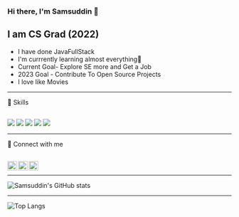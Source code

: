 ### Hi there, I'm Samsuddin 👋

## I am CS Grad (2022)
- I have done JavaFullStack
- I'm currrently learning almost everything🤣
- Current Goal- Explore SE more and Get a Job
- 2023 Goal - Contribute To Open Source Projects
- I love like Movies

---
🚀 Skills </br>
##
![](https://img.shields.io/badge/HTML5-E34F26?style=for-the-badge&logo=html5&logoColor=white)
![](https://img.shields.io/badge/CSS3-1572B6?style=for-the-badge&logo=css3&logoColor=white)
![](https://img.shields.io/badge/Java-ED8B00?style=for-the-badge&logo=java&logoColor=white)
![](https://img.shields.io/badge/Spring-6DB33F?style=for-the-badge&logo=spring&logoColor=white)
![](https://img.shields.io/badge/MySQL-00000F?style=for-the-badge&logo=mysql&logoColor=white)

---
🤝 Connect with me
##


<a href="https://www.linkedin.com/in/samsuddin-reja-584111219"><img align="left" src="https://raw.githubusercontent.com/danish078600/danish078600/main/images/linkedin.svg" alt="Samsu | LinkedIn" width="21px"/></a>
<a href="https://www.instagram.com/samsu_093/"><img align="left" src="https://raw.githubusercontent.com/danish078600/danish078600/main/images/instagram.svg" alt="Samsu | Instagram" width="21px"/></a>
<a href="https://twitter.com/RejaSamsuddin?t=z1rg3APxsr4HneCvGe1aTA&s=08"><img align="left" src="https://raw.githubusercontent.com/danish078600/danish078600/main/images/twitter.svg" alt="Samsu | twitter" width="21px"/></a>


</br>

---

![Samsuddin's GitHub stats](https://github-readme-stats.vercel.app/api?username=samsuddinrejagithub&show_icons=true&theme=merko)

---
![Top Langs](https://github-readme-stats.vercel.app/api/top-langs/?username=samsuddinrejagithub&layout=compact)
